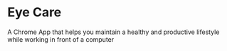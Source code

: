 Eye Care
========

A Chrome App that helps you maintain a healthy and productive lifestyle while working in front of a computer
